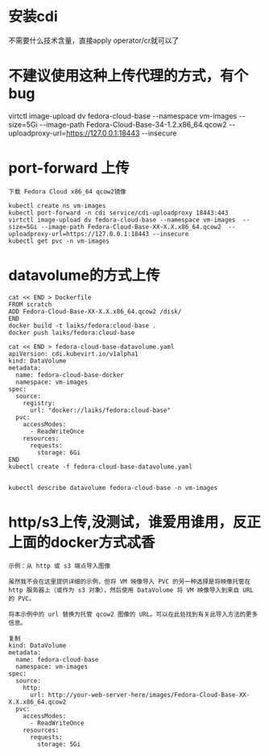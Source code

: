 # 安装cdi 
不需要什么技术含量，直接apply operator/cr就可以了

# 不建议使用这种上传代理的方式，有个bug
virtctl image-upload dv fedora-cloud-base --namespace vm-images  --size=5Gi --image-path Fedora-Cloud-Base-34-1.2.x86_64.qcow2  --uploadproxy-url=https://127.0.0.1:18443 --insecure

# port-forward 上传

```
下载 Fedora Cloud x86_64 qcow2镜像

kubectl create ns vm-images
kubectl port-forward -n cdi service/cdi-uploadproxy 18443:443
virtctl image-upload dv fedora-cloud-base --namespace vm-images  --size=5Gi --image-path Fedora-Cloud-Base-XX-X.X.x86_64.qcow2  --uploadproxy-url=https://127.0.0.1:18443 --insecure
kubectl get pvc -n vm-images
```


# datavolume的方式上传

```
cat << END > Dockerfile
FROM scratch
ADD Fedora-Cloud-Base-XX-X.X.x86_64.qcow2 /disk/
END
docker build -t laiks/fedora:cloud-base .
docker push laiks/fedora:cloud-base

cat << END > fedora-cloud-base-datavolume.yaml
apiVersion: cdi.kubevirt.io/v1alpha1
kind: DataVolume
metadata:
  name: fedora-cloud-base-docker
  namespace: vm-images
spec:
  source:
    registry:
      url: "docker://laiks/fedora:cloud-base"
  pvc:
    accessModes:
      - ReadWriteOnce
    resources:
      requests:
        storage: 6Gi
END
kubectl create -f fedora-cloud-base-datavolume.yaml


kubectl describe datavolume fedora-cloud-base -n vm-images

```

# http/s3上传,没测试，谁爱用谁用，反正上面的docker方式忒香

```
示例：从 http 或 s3 端点导入图像

虽然我不会在这里提供详细的示例，但将 VM 映像导入 PVC 的另一种选择是将映像托管在 http 服务器上（或作为 s3 对象），然后使用 DataVolume 将 VM 映像导入到来自 URL 的 PVC。

将本示例中的 url 替换为托管 qcow2 图像的 URL。可以在此处找到有关此导入方法的更多信息。

复制
kind: DataVolume
metadata:
  name: fedora-cloud-base
  namespace: vm-images
spec:
  source:
    http:
      url: http://your-web-server-here/images/Fedora-Cloud-Base-XX-X.X.x86_64.qcow2
  pvc:
    accessModes:
      - ReadWriteOnce
    resources:
      requests:
        storage: 5Gi
```